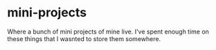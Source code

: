 # mini-projects
Where a bunch of mini projects of mine live. I've spent enough time on these things that I wasnted to store them somewhere.

